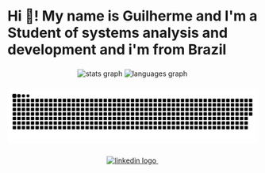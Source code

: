 <h1 align="left">Hi 👋! My name is Guilherme and I'm a Student of systems analysis and development and i'm from Brazil</h1>

###

<div align="center">
  <img src="https://github-readme-stats.vercel.app/api?username=GuiAlbqrqe&hide_title=false&hide_rank=false&show_icons=true&include_all_commits=true&count_private=true&disable_animations=false&theme=dracula&locale=en&hide_border=false&order=1" height="150" alt="stats graph"  />
  <img src="https://github-readme-stats.vercel.app/api/top-langs?username=GuiAlbqrqe&locale=en&hide_title=false&layout=compact&card_width=320&langs_count=5&theme=dracula&hide_border=false&order=2" height="150" alt="languages graph"  />
</div>

###

<img src="https://raw.githubusercontent.com/GuiAlbqrqe/GuiAlbqrqe/main/snake.svg" alt="Snake animation" />

###

<div align="center">
  <a href="https://www.linkedin.com/in/guialbqrqe/" target="_blank">
    <img src="https://img.shields.io/static/v1?message=LinkedIn&logo=linkedin&label=&color=0077B5&logoColor=white&labelColor=&style=for-the-badge" height="40" alt="linkedin logo"  />
  </a>
  <a href="https://guialbqrqe.github.io/meu-portifolio/index.html" target="_blank">
    <img src="https://img.shields.io/static/v1?message=Meu%20Portif%C3%B3lio&logo=linktree&label=&color=f67828&logoColor=f67828&labelColor=&style=for-the-badge" height="40" alt=""  />
  </a>
</div>

###
